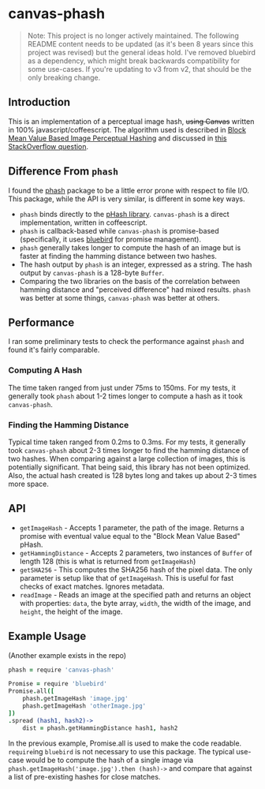 # canvas-phash

> Note: This project is no longer actively maintained. The following README content needs to be updated (as it's been 8 years since this project was revised) but the general ideas hold. I've removed bluebird as a dependency, which might break backwards compatibility for some use-cases. If you're updating to v3 from v2, that should be the only breaking change.

## Introduction

This is an implementation of a perceptual image hash, ~~using Canvas~~ written in 100% javascript/coffeescript. The algorithm used is described in [
Block Mean Value Based Image Perceptual Hashing](http://ieeexplore.ieee.org/xpl/login.jsp?tp=&arnumber=4041692&url=http%3A%2F%2Fieeexplore.ieee.org%2Fxpls%2Fabs_all.jsp%3Farnumber%3D4041692) and discussed in [this StackOverflow question](http://stackoverflow.com/questions/14377854/block-mean-value-hashing-method).

## Difference From `phash`

I found the [phash](https://www.npmjs.com/package/phash) package to be a little error prone with respect to file I/O. This package, while the API is very similar, is different in some key ways.

- `phash` binds directly to the [pHash library](http://www.phash.org/). `canvas-phash` is a direct implementation, written in coffeescript.
- `phash` is callback-based while `canvas-phash` is promise-based (specifically, it uses [bluebird](https://github.com/petkaantonov/bluebird) for promise management).
- `phash` generally takes longer to compute the hash of an image but is faster at finding the hamming distance between two hashes.
- The hash output by `phash` is an integer, expressed as a string. The hash output by `canvas-phash` is a 128-byte `Buffer`.
- Comparing the two libraries on the basis of the correlation between hamming distance and "perceived difference" had mixed results. `phash` was better at some things, `canvas-phash` was better at others.

## Performance

I ran some preliminary tests to check the performance against `phash` and found it's fairly comparable.

### Computing A Hash

The time taken ranged from just under 75ms to 150ms. For my tests, it generally took `phash` about 1-2 times longer to compute a hash as it took `canvas-phash`.

### Finding the Hamming Distance

Typical time taken ranged from 0.2ms to 0.3ms. For my tests, it generally took `canvas-phash` about 2-3 times longer to find the hamming distance of two hashes. When comparing against a large collection of images, this is potentially significant. That being said, this library has not been optimized. Also, the actual hash created is 128 bytes long and takes up about 2-3 times more space.

## API

- `getImageHash` - Accepts 1 parameter, the path of the image. Returns a promise with eventual value equal to the "Block Mean Value Based" pHash.
- `getHammingDistance` - Accepts 2 parameters, two instances of `Buffer` of length 128 (this is what is returned from `getImageHash`)
- `getSHA256` - This computes the SHA256 hash of the pixel data. The only parameter is setup like that of `getImageHash`. This is useful for fast checks of exact matches. Ignores metadata.
- `readImage` - Reads an image at the specified path and returns an object with properties: `data`, the byte array, `width`, the width of the image, and `height`, the height of the image.

## Example Usage

(Another example exists in the repo)

```coffee
phash = require 'canvas-phash'

Promise = require 'bluebird'
Promise.all([
	phash.getImageHash 'image.jpg'
	phash.getImageHash 'otherImage.jpg'
])
.spread (hash1, hash2)->
	dist = phash.getHammingDistance hash1, hash2
```

In the previous example, Promise.all is used to make the code readable. `require`ing `bluebird` is not necessary to use this package. The typical use-case would be to compute the hash of a single image via `phash.getImageHash('image.jpg').then (hash)->` and compare that against a list of pre-existing hashes for close matches.
